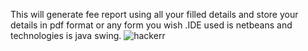This will generate fee report using all your filled details and store your details in pdf format or any form you wish .IDE used is netbeans and technologies is java swing.
![hackerr](https://github.com/sheetal-81/feereport/assets/134307985/c16fa265-908e-4c83-bed5-761e9462821c)


